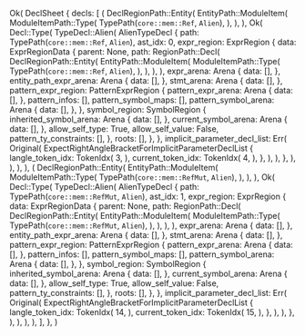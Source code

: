 Ok(
    DeclSheet {
        decls: [
            (
                DeclRegionPath::Entity(
                    EntityPath::ModuleItem(
                        ModuleItemPath::Type(
                            TypePath(`core::mem::Ref`, `Alien`),
                        ),
                    ),
                ),
                Ok(
                    Decl::Type(
                        TypeDecl::Alien(
                            AlienTypeDecl {
                                path: TypePath(`core::mem::Ref`, `Alien`),
                                ast_idx: 0,
                                expr_region: ExprRegion {
                                    data: ExprRegionData {
                                        parent: None,
                                        path: RegionPath::Decl(
                                            DeclRegionPath::Entity(
                                                EntityPath::ModuleItem(
                                                    ModuleItemPath::Type(
                                                        TypePath(`core::mem::Ref`, `Alien`),
                                                    ),
                                                ),
                                            ),
                                        ),
                                        expr_arena: Arena {
                                            data: [],
                                        },
                                        entity_path_expr_arena: Arena {
                                            data: [],
                                        },
                                        stmt_arena: Arena {
                                            data: [],
                                        },
                                        pattern_expr_region: PatternExprRegion {
                                            pattern_expr_arena: Arena {
                                                data: [],
                                            },
                                            pattern_infos: [],
                                            pattern_symbol_maps: [],
                                            pattern_symbol_arena: Arena {
                                                data: [],
                                            },
                                        },
                                        symbol_region: SymbolRegion {
                                            inherited_symbol_arena: Arena {
                                                data: [],
                                            },
                                            current_symbol_arena: Arena {
                                                data: [],
                                            },
                                            allow_self_type: True,
                                            allow_self_value: False,
                                            pattern_ty_constraints: [],
                                        },
                                        roots: [],
                                    },
                                },
                                implicit_parameter_decl_list: Err(
                                    Original(
                                        ExpectRightAngleBracketForImplicitParameterDeclList {
                                            langle_token_idx: TokenIdx(
                                                3,
                                            ),
                                            current_token_idx: TokenIdx(
                                                4,
                                            ),
                                        },
                                    ),
                                ),
                            },
                        ),
                    ),
                ),
            ),
            (
                DeclRegionPath::Entity(
                    EntityPath::ModuleItem(
                        ModuleItemPath::Type(
                            TypePath(`core::mem::RefMut`, `Alien`),
                        ),
                    ),
                ),
                Ok(
                    Decl::Type(
                        TypeDecl::Alien(
                            AlienTypeDecl {
                                path: TypePath(`core::mem::RefMut`, `Alien`),
                                ast_idx: 1,
                                expr_region: ExprRegion {
                                    data: ExprRegionData {
                                        parent: None,
                                        path: RegionPath::Decl(
                                            DeclRegionPath::Entity(
                                                EntityPath::ModuleItem(
                                                    ModuleItemPath::Type(
                                                        TypePath(`core::mem::RefMut`, `Alien`),
                                                    ),
                                                ),
                                            ),
                                        ),
                                        expr_arena: Arena {
                                            data: [],
                                        },
                                        entity_path_expr_arena: Arena {
                                            data: [],
                                        },
                                        stmt_arena: Arena {
                                            data: [],
                                        },
                                        pattern_expr_region: PatternExprRegion {
                                            pattern_expr_arena: Arena {
                                                data: [],
                                            },
                                            pattern_infos: [],
                                            pattern_symbol_maps: [],
                                            pattern_symbol_arena: Arena {
                                                data: [],
                                            },
                                        },
                                        symbol_region: SymbolRegion {
                                            inherited_symbol_arena: Arena {
                                                data: [],
                                            },
                                            current_symbol_arena: Arena {
                                                data: [],
                                            },
                                            allow_self_type: True,
                                            allow_self_value: False,
                                            pattern_ty_constraints: [],
                                        },
                                        roots: [],
                                    },
                                },
                                implicit_parameter_decl_list: Err(
                                    Original(
                                        ExpectRightAngleBracketForImplicitParameterDeclList {
                                            langle_token_idx: TokenIdx(
                                                14,
                                            ),
                                            current_token_idx: TokenIdx(
                                                15,
                                            ),
                                        },
                                    ),
                                ),
                            },
                        ),
                    ),
                ),
            ),
        ],
    },
)